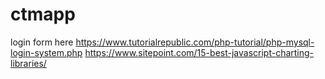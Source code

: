 # ctmapp

login form here https://www.tutorialrepublic.com/php-tutorial/php-mysql-login-system.php 
https://www.sitepoint.com/15-best-javascript-charting-libraries/ 
